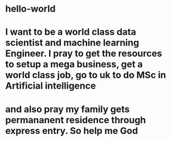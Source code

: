 # hello-world
# I want to be a world class data scientist and machine learning Engineer. I pray to get the resources to setup a mega business, get a world class job, go to uk to do MSc in   Artificial intelligence
# and also pray my family gets permananent residence through express entry. So help me God
